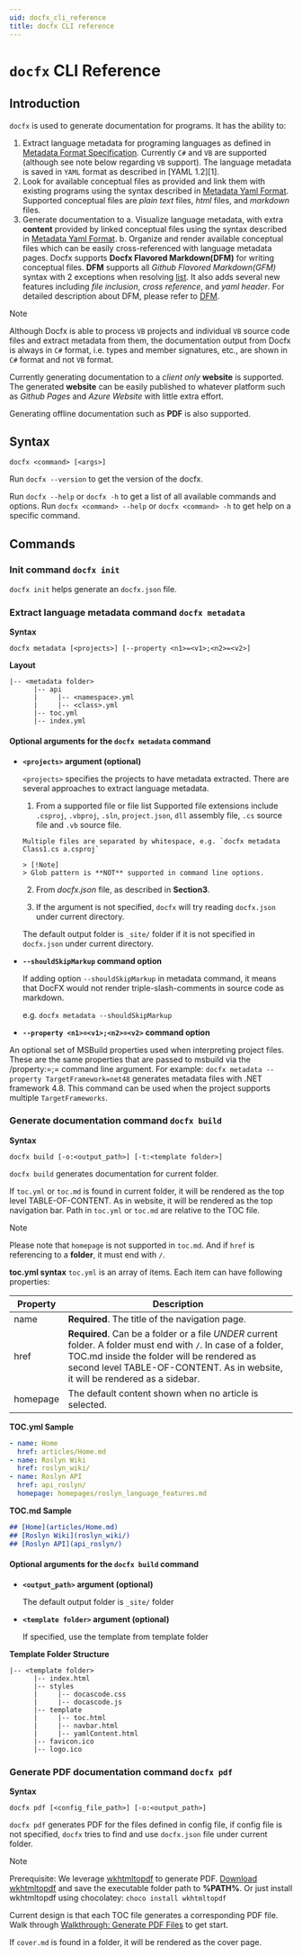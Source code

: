 ```yaml
---
uid: docfx_cli_reference
title: docfx CLI reference
---
```

`docfx` CLI Reference
=========================

## Introduction

`docfx` is used to generate documentation for programs. It has the ability to:

1. Extract language metadata for programing languages as defined in [Metadata Format Specification](../spec/metadata_format_spec.md). Currently `C#` and `VB` are supported (although see note below regarding `VB` support). The language metadata is saved in `YAML` format as described in [YAML 1.2][1].
2. Look for available conceptual files as provided and link them with existing programs using the syntax described in [Metadata Yaml Format](../spec/metadata_format_spec.md). Supported conceptual files are *plain text* files, *html* files, and *markdown* files.
3. Generate documentation to
   a. Visualize language metadata, with extra **content** provided by linked conceptual files using the syntax described in [Metadata Yaml Format](../spec/metadata_format_spec.md).
   b. Organize and render available conceptual files which can be easily cross-referenced with language metadata pages. Docfx supports **Docfx Flavored Markdown(DFM)** for writing conceptual files. **DFM** supports all *Github Flavored Markdown(GFM)* syntax with 2 exceptions when resolving [list](../docs/markdown.md#differences-introduced-by-dfm-syntax). It also adds several new features including *file inclusion*, *cross reference*, and *yaml header*. For detailed description about DFM, please refer to [DFM](../spec/docfx_flavored_markdown.md).

> [!NOTE]
> Although Docfx is able to process `VB` projects and individual `VB` source code files and extract metadata from them, the documentation output from Docfx is always in `C#` format, i.e. types and member signatures, etc., are shown in `C#` format and not `VB` format.

Currently generating documentation to a *client only* **website** is supported. The generated **website** can be easily published to whatever platform such as *Github Pages* and *Azure Website* with little extra effort.

Generating offline documentation such as **PDF** is also supported.

## Syntax

```
docfx <command> [<args>]
```

Run `docfx --version` to get the version of the docfx.

Run `docfx --help` or `docfx -h` to get a list of all available commands and options. Run `docfx <command> --help` or `docfx <command> -h` to get help on a specific command.

## Commands

### Init command `docfx init`
`docfx init` helps generate an `docfx.json` file.

### Extract language metadata command `docfx metadata`

**Syntax**
```
docfx metadata [<projects>] [--property <n1>=<v1>;<n2>=<v2>]
```

**Layout**
```
|-- <metadata folder>
      |-- api
      |     |-- <namespace>.yml
      |     |-- <class>.yml
      |-- toc.yml
      |-- index.yml
```


#### Optional arguments for the `docfx metadata` command

* **`<projects>` argument (optional)**

    `<projects>` specifies the projects to have metadata extracted. There are several approaches to extract language metadata.

    1. From a supported file or file list
      Supported file extensions include `.csproj`, `.vbproj`, `.sln`, `project.json`, `dll` assembly file, `.cs` source file and `.vb` source file.

      Multiple files are separated by whitespace, e.g. `docfx metadata Class1.cs a.csproj`

      > [!Note]
      > Glob pattern is **NOT** supported in command line options.

    2. From *docfx.json* file, as described in **Section3**.

    3. If the argument is not specified, `docfx` will try reading `docfx.json` under current directory.

    The default output folder is `_site/` folder if it is not specified in `docfx.json` under current directory.

* **`--shouldSkipMarkup` command option**

    If adding option `--shouldSkipMarkup` in metadata command, it means that DocFX would not render triple-slash-comments in source code as markdown.

    e.g. `docfx metadata --shouldSkipMarkup`

* **`--property <n1>=<v1>;<n2>=<v2>` command option**

An optional set of MSBuild properties used when interpreting project files. These are the same properties that are passed to msbuild via the /property:<n1>=<v1>;<n2>=<v2> command line argument.
For example: `docfx metadata --property TargetFramework=net48` generates metadata files with .NET framework 4.8. This command can be used when the project supports multiple `TargetFrameworks`.

### Generate documentation command `docfx build`

**Syntax**
```
docfx build [-o:<output_path>] [-t:<template folder>]
```
`docfx build` generates documentation for current folder.

If `toc.yml` or `toc.md` is found in current folder, it will be rendered as the top level TABLE-OF-CONTENT. As in website, it will be rendered as the top navigation bar. Path in `toc.yml` or `toc.md` are relative to the TOC file.

> [!Note]
> Please note that `homepage` is not supported in `toc.md`.
> And if `href` is referencing to a **folder**, it must end with `/`.

**toc.yml syntax**
`toc.yml` is an array of items. Each item can have following properties:

Property | Description
---------|-----------------------------
name     | **Required**. The title of the navigation page.
href     | **Required**. Can be a folder or a file *UNDER* current folder. A folder must end with `/`. In case of a folder, TOC.md inside the folder will be rendered as second level TABLE-OF-CONTENT. As in website, it will be rendered as a sidebar.
homepage | The default content shown when no article is selected.

  **TOC.yml Sample**
  ```yaml
  - name: Home
    href: articles/Home.md
  - name: Roslyn Wiki
    href: roslyn_wiki/
  - name: Roslyn API
    href: api_roslyn/
    homepage: homepages/roslyn_language_features.md
  ```
  **TOC.md Sample**
  ```markdown
  ## [Home](articles/Home.md)
  ## [Roslyn Wiki](roslyn_wiki/)
  ## [Roslyn API](api_roslyn/)
  ```

#### Optional arguments for the `docfx build` command

* **`<output_path>` argument (optional)**

    The default output folder is `_site/` folder

* **`<template folder>` argument (optional)**

  If specified, use the template from template folder

**Template Folder Structure**
```
|-- <template folder>
      |-- index.html
      |-- styles
      |     |-- docascode.css
      |     |-- docascode.js
      |-- template
      |     |-- toc.html
      |     |-- navbar.html
      |     |-- yamlContent.html
      |-- favicon.ico
      |-- logo.ico
```

### Generate PDF documentation command `docfx pdf`

**Syntax**
```
docfx pdf [<config_file_path>] [-o:<output_path>]
```
`docfx pdf` generates PDF for the files defined in config file, if config file is not specified, `docfx` tries to find and use `docfx.json` file under current folder.

> [!NOTE]
> Prerequisite: We leverage [wkhtmltopdf](https://wkhtmltopdf.org/) to generate PDF. [Download wkhtmltopdf](https://wkhtmltopdf.org/downloads.html) and save the executable folder path to **%PATH%**. Or just install wkhtmltopdf using chocolatey: `choco install wkhtmltopdf`

Current design is that each TOC file generates a corresponding PDF file. Walk through [Walkthrough: Generate PDF Files](../tutorial/walkthrough/walkthrough_generate_pdf.md) to get start.

If `cover.md` is found in a folder, it will be rendered as the cover page.
